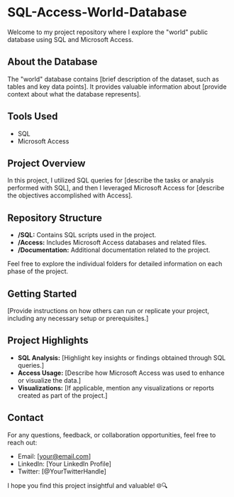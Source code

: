 # SQL-Access-World-Database

Welcome to my project repository where I explore the "world" public database using SQL and Microsoft Access.

## About the Database

The "world" database contains [brief description of the dataset, such as tables and key data points]. It provides valuable information about [provide context about what the database represents].

## Tools Used

- SQL
- Microsoft Access

## Project Overview

In this project, I utilized SQL queries for [describe the tasks or analysis performed with SQL], and then I leveraged Microsoft Access for [describe the objectives accomplished with Access].

## Repository Structure

- **/SQL:** Contains SQL scripts used in the project.
- **/Access:** Includes Microsoft Access databases and related files.
- **/Documentation:** Additional documentation related to the project.

Feel free to explore the individual folders for detailed information on each phase of the project.

## Getting Started

[Provide instructions on how others can run or replicate your project, including any necessary setup or prerequisites.]

## Project Highlights

- **SQL Analysis:** [Highlight key insights or findings obtained through SQL queries.]
- **Access Usage:** [Describe how Microsoft Access was used to enhance or visualize the data.]
- **Visualizations:** [If applicable, mention any visualizations or reports created as part of the project.]

## Contact

For any questions, feedback, or collaboration opportunities, feel free to reach out:

- Email: [your@email.com]
- LinkedIn: [Your LinkedIn Profile]
- Twitter: [@YourTwitterHandle]

I hope you find this project insightful and valuable! 🌐🔍

